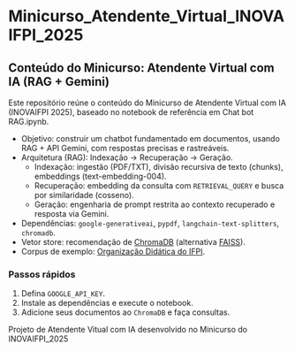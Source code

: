 # Minicurso_Atendente_Virtual_INOVAIFPI_2025

## Conteúdo do Minicurso: Atendente Virtual com IA (RAG + Gemini)

Este repositório reúne o conteúdo do Minicurso de Atendente Virtual com IA (INOVAIFPI 2025), baseado no notebook de referência em Chat bot RAG.ipynb.

- Objetivo: construir um chatbot fundamentado em documentos, usando RAG + API Gemini, com respostas precisas e rastreáveis.
- Arquitetura (RAG): Indexação → Recuperação → Geração.
  - Indexação: ingestão (PDF/TXT), divisão recursiva de texto (chunks), embeddings (text-embedding-004).
  - Recuperação: embedding da consulta com `RETRIEVAL_QUERY` e busca por similaridade (cosseno).
  - Geração: engenharia de prompt restrita ao contexto recuperado e resposta via Gemini.
- Dependências: `google-generativeai`, `pypdf`, `langchain-text-splitters`, `chromadb`.
- Vetor store: recomendação de [ChromaDB](https://www.trychroma.com/) (alternativa [FAISS](https://ai.meta.com/tools/faiss/)).
- Corpus de exemplo: [Organização Didática do IFPI](https://www.ifpi.edu.br/acesso-a-informacao/institucional/consuprn1432022organizacaodidatica.pdf).

### Passos rápidos
1. Defina `GOOGLE_API_KEY`.
2. Instale as dependências e execute o notebook.
3. Adicione seus documentos ao `ChromaDB` e faça consultas.

Projeto de Atendente Vitual com IA desenvolvido no Minicurso do INOVAIFPI_2025
